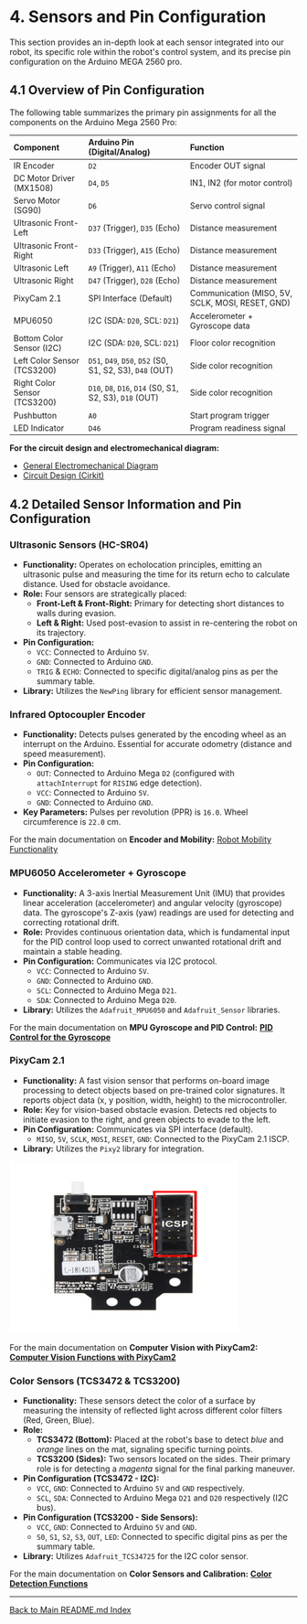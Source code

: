 # 4. Sensors and Pin Configuration

This section provides an in-depth look at each sensor integrated into our robot, its specific role within the robot's control system, and its precise pin configuration on the Arduino MEGA 2560 pro.

## 4.1 Overview of Pin Configuration

The following table summarizes the primary pin assignments for all the components on the Arduino Mega 2560 Pro:

| Component                    | Arduino Pin (Digital/Analog) | Function                                       |
| :--------------------------- | :--------------------------- | :--------------------------------------------- |
| IR Encoder                   | `D2`                         | Encoder OUT signal                  |
| DC Motor Driver (MX1508)     | `D4`, `D5`                   | IN1, IN2 (for motor control)        |
| Servo Motor (SG90)           | `D6`                         | Servo control signal                |
| Ultrasonic Front-Left        | `D37` (Trigger), `D35` (Echo) | Distance measurement                |
| Ultrasonic Front-Right       | `D33` (Trigger), `A15` (Echo) | Distance measurement                |
| Ultrasonic Left              | `A9` (Trigger), `A11` (Echo) | Distance measurement                 |
| Ultrasonic Right             | `D47` (Trigger), `D28` (Echo) | Distance measurement                |
| PixyCam 2.1                    | SPI Interface (Default)      | Communication (MISO, 5V, SCLK, MOSI, RESET, GND) |
| MPU6050                      | I2C (SDA: `D20`, SCL: `D21`) | Accelerometer + Gyroscope data |
| Bottom Color Sensor (I2C)    | I2C (SDA: `D20`, SCL: `D21`) | Floor color recognition        |
| Left Color Sensor (TCS3200)  | `D51`, `D49`, `D50`, `D52` (S0, S1, S2, S3), `D48` (OUT) | Side color recognition         |
| Right Color Sensor (TCS3200) | `D10`, `D8`, `D16`, `D14` (S0, S1, S2, S3), `D18` (OUT) | Side color recognition          |
| Pushbutton                   | `A0`                         | Start program trigger              |
| LED Indicator                | `D46`                        | Program readiness signal           |

**For the circuit design and electromechanical diagram:**

* [General Electromechanical Diagram](../schemes/)
* [Circuit Design (Cirkit)](https://alexp7608.github.io/VizDrive-pruebas/embeds/interactive_circuit.html)

## 4.2 Detailed Sensor Information and Pin Configuration

### Ultrasonic Sensors (HC-SR04)

* **Functionality:** Operates on echolocation principles, emitting an ultrasonic pulse and measuring the time for its return echo to calculate distance. Used for obstacle avoidance.
* **Role:** Four sensors are strategically placed:
  * **Front-Left & Front-Right:** Primary for detecting short distances to walls during evasion.
  * **Left & Right:** Used post-evasion to assist in re-centering the robot on its trajectory.
* **Pin Configuration:**
  * `VCC`: Connected to Arduino `5V`.
  * `GND`: Connected to Arduino `GND`.
  * `TRIG` & `ECHO`: Connected to specific digital/analog pins as per the summary table.
* **Library:** Utilizes the `NewPing` library for efficient sensor management.

### Infrared Optocoupler Encoder

* **Functionality:** Detects pulses generated by the encoding wheel as an interrupt on the Arduino. Essential for accurate odometry (distance and speed measurement).
* **Pin Configuration:**
  * `OUT`: Connected to Arduino Mega `D2` (configured with `attachInterrupt` for `RISING` edge detection).
  * `VCC`: Connected to Arduino `5V`.
  * `GND`: Connected to Arduino `GND`.
* **Key Parameters:** Pulses per revolution (PPR) is `16.0`. Wheel circumference is `22.0` cm.

For the main documentation on **Encoder and Mobility:**
[Robot Mobility Functionality](./05_robot_mobility.md)

### MPU6050 Accelerometer + Gyroscope

* **Functionality:** A 3-axis Inertial Measurement Unit (IMU) that provides linear acceleration (accelerometer) and angular velocity (gyroscope) data. The gyroscope's Z-axis (yaw) readings are used for detecting and correcting rotational drift.
* **Role:** Provides continuous orientation data, which is fundamental input for the PID control loop used to correct unwanted rotational drift and maintain a stable heading.
* **Pin Configuration:** Communicates via I2C protocol.
  * `VCC`: Connected to Arduino `5V`.
  * `GND`: Connected to Arduino `GND`.
  * `SCL`: Connected to Arduino Mega `D21`.
  * `SDA`: Connected to Arduino Mega `D20`.
* **Library:** Utilizes the `Adafruit_MPU6050` and `Adafruit_Sensor` libraries.

For the main documentation on **MPU Gyroscope and PID Control:**
[**PID Control for the Gyroscope**](./06_pid_gyroscope_control.md)

### PixyCam 2.1

* **Functionality:** A fast vision sensor that performs on-board image processing to detect objects based on pre-trained color signatures. It reports object data (x, y position, width, height) to the microcontroller.
* **Role:** Key for vision-based obstacle evasion. Detects red objects to initiate evasion to the right, and green objects to evade to the left.
* **Pin Configuration:** Communicates via SPI interface (default).
  * `MISO`, `5V`, `SCLK`, `MOSI`, `RESET`, `GND`: Connected to the PixyCam 2.1 ISCP.
* **Library:** Utilizes the `Pixy2` library for integration.

<img src="../assets/hardware_photos/pixycam_pin.png" width="400" height="300" alt="PixyCam2 ICSP Protocop Pins">

For the main documentation on **Computer Vision with PixyCam2:**
[**Computer Vision Functions with PixyCam2**](07_pixycam_computer_vision.md)

### Color Sensors (TCS3472 & TCS3200)

* **Functionality:** These sensors detect the color of a surface by measuring the intensity of reflected light across different color filters (Red, Green, Blue).
* **Role:**
  * **TCS3472 (Bottom):** Placed at the robot's base to detect *blue* and *orange* lines on the mat, signaling specific turning points.
  * **TCS3200 (Sides):** Two sensors located on the sides. Their primary role is for detecting a *magenta* signal for the final parking maneuver.
* **Pin Configuration (TCS3472 - I2C):**
  * `VCC`, `GND`: Connected to Arduino `5V` and `GND` respectively.
  * `SCL`, `SDA`: Connected to Arduino Mega `D21` and `D20` respectively (I2C bus).
* **Pin Configuration (TCS3200 - Side Sensors):**
  * `VCC`, `GND`: Connected to Arduino `5V` and `GND`.
  * `S0`, `S1`, `S2`, `S3`, `OUT`, `LED`: Connected to specific digital pins as per the summary table.
* **Library:** Utilizes `Adafruit_TCS34725` for the I2C color sensor.

For the main documentation on **Color Sensors and Calibration:**
[**Color Detection Functions**](./docs/08_color_detection.md)

---

[Back to Main README.md Index](../README.md)
